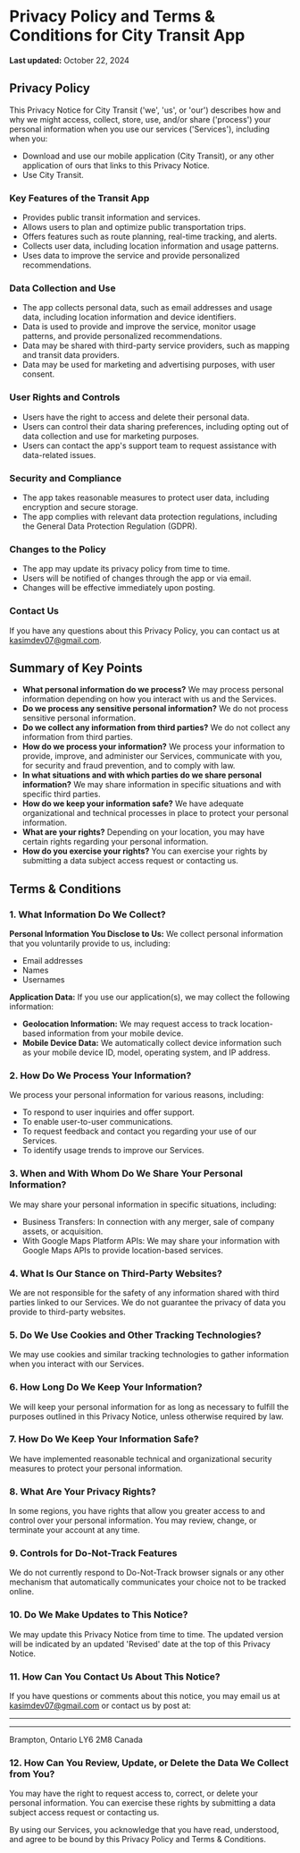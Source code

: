 # Privacy Policy and Terms & Conditions for City Transit App

**Last updated:** October 22, 2024

## Privacy Policy

This Privacy Notice for City Transit ('we', 'us', or 'our') describes how and why we might access, collect, store, use, and/or share ('process') your personal information when you use our services ('Services'), including when you:

- Download and use our mobile application (City Transit), or any other application of ours that links to this Privacy Notice.
- Use City Transit.

### Key Features of the Transit App

- Provides public transit information and services.
- Allows users to plan and optimize public transportation trips.
- Offers features such as route planning, real-time tracking, and alerts.
- Collects user data, including location information and usage patterns.
- Uses data to improve the service and provide personalized recommendations.

### Data Collection and Use

- The app collects personal data, such as email addresses and usage data, including location information and device identifiers.
- Data is used to provide and improve the service, monitor usage patterns, and provide personalized recommendations.
- Data may be shared with third-party service providers, such as mapping and transit data providers.
- Data may be used for marketing and advertising purposes, with user consent.

### User Rights and Controls

- Users have the right to access and delete their personal data.
- Users can control their data sharing preferences, including opting out of data collection and use for marketing purposes.
- Users can contact the app's support team to request assistance with data-related issues.

### Security and Compliance

- The app takes reasonable measures to protect user data, including encryption and secure storage.
- The app complies with relevant data protection regulations, including the General Data Protection Regulation (GDPR).

### Changes to the Policy

- The app may update its privacy policy from time to time.
- Users will be notified of changes through the app or via email.
- Changes will be effective immediately upon posting.

### Contact Us

If you have any questions about this Privacy Policy, you can contact us at [kasimdev07@gmail.com](mailto:kasimdev07@gmail.com).

## Summary of Key Points

- **What personal information do we process?** We may process personal information depending on how you interact with us and the Services.
- **Do we process any sensitive personal information?** We do not process sensitive personal information.
- **Do we collect any information from third parties?** We do not collect any information from third parties.
- **How do we process your information?** We process your information to provide, improve, and administer our Services, communicate with you, for security and fraud prevention, and to comply with law.
- **In what situations and with which parties do we share personal information?** We may share information in specific situations and with specific third parties.
- **How do we keep your information safe?** We have adequate organizational and technical processes in place to protect your personal information.
- **What are your rights?** Depending on your location, you may have certain rights regarding your personal information.
- **How do you exercise your rights?** You can exercise your rights by submitting a data subject access request or contacting us.

## Terms & Conditions

### 1. What Information Do We Collect?

**Personal Information You Disclose to Us:**
We collect personal information that you voluntarily provide to us, including:
- Email addresses
- Names
- Usernames

**Application Data:**
If you use our application(s), we may collect the following information:
- **Geolocation Information:** We may request access to track location-based information from your mobile device.
- **Mobile Device Data:** We automatically collect device information such as your mobile device ID, model, operating system, and IP address.

### 2. How Do We Process Your Information?

We process your personal information for various reasons, including:
- To respond to user inquiries and offer support.
- To enable user-to-user communications.
- To request feedback and contact you regarding your use of our Services.
- To identify usage trends to improve our Services.

### 3. When and With Whom Do We Share Your Personal Information?

We may share your personal information in specific situations, including:
- Business Transfers: In connection with any merger, sale of company assets, or acquisition.
- With Google Maps Platform APIs: We may share your information with Google Maps APIs to provide location-based services.

### 4. What Is Our Stance on Third-Party Websites?

We are not responsible for the safety of any information shared with third parties linked to our Services. We do not guarantee the privacy of data you provide to third-party websites.

### 5. Do We Use Cookies and Other Tracking Technologies?

We may use cookies and similar tracking technologies to gather information when you interact with our Services.

### 6. How Long Do We Keep Your Information?

We will keep your personal information for as long as necessary to fulfill the purposes outlined in this Privacy Notice, unless otherwise required by law.

### 7. How Do We Keep Your Information Safe?

We have implemented reasonable technical and organizational security measures to protect your personal information.

### 8. What Are Your Privacy Rights?

In some regions, you have rights that allow you greater access to and control over your personal information. You may review, change, or terminate your account at any time.

### 9. Controls for Do-Not-Track Features

We do not currently respond to Do-Not-Track browser signals or any other mechanism that automatically communicates your choice not to be tracked online.

### 10. Do We Make Updates to This Notice?

We may update this Privacy Notice from time to time. The updated version will be indicated by an updated 'Revised' date at the top of this Privacy Notice.

### 11. How Can You Contact Us About This Notice?

If you have questions or comments about this notice, you may email us at [kasimdev07@gmail.com](mailto:kasimdev07@gmail.com) or contact us by post at:

__________
__________
Brampton, Ontario LY6 2M8
Canada

### 12. How Can You Review, Update, or Delete the Data We Collect from You?

You may have the right to request access to, correct, or delete your personal information. You can exercise these rights by submitting a data subject access request or contacting us.

By using our Services, you acknowledge that you have read, understood, and agree to be bound by this Privacy Policy and Terms & Conditions.
